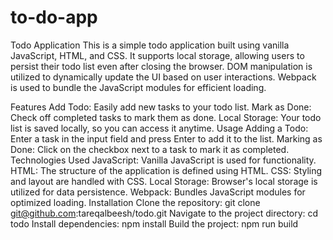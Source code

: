 # to-do-app


Todo Application
This is a simple todo application built using vanilla JavaScript, HTML, and CSS. It supports local storage, allowing users to persist their todo list even after closing the browser. DOM manipulation is utilized to dynamically update the UI based on user interactions. Webpack is used to bundle the JavaScript modules for efficient loading.

Features
Add Todo: Easily add new tasks to your todo list.
Mark as Done: Check off completed tasks to mark them as done.
Local Storage: Your todo list is saved locally, so you can access it anytime.
Usage
Adding a Todo: Enter a task in the input field and press Enter to add it to the list.
Marking as Done: Click on the checkbox next to a task to mark it as completed.
Technologies Used
JavaScript: Vanilla JavaScript is used for functionality.
HTML: The structure of the application is defined using HTML.
CSS: Styling and layout are handled with CSS.
Local Storage: Browser's local storage is utilized for data persistence.
Webpack: Bundles JavaScript modules for optimized loading.
Installation
Clone the repository: git clone git@github.com:tareqalbeesh/todo.git
Navigate to the project directory: cd todo
Install dependencies: npm install
Build the project: npm run build
